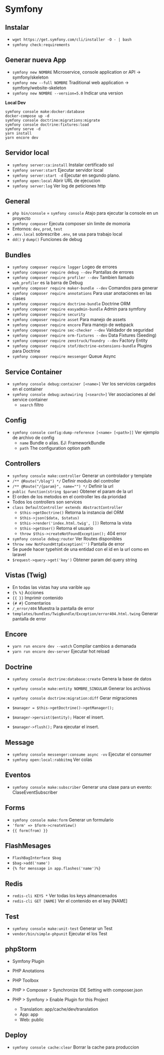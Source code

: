 # Symfony

## Instalar
- `wget https://get.symfony.com/cli/installer -O - | bash`
- `symfony check:requirements`

## Generar nueva App
- `symfony new NOMBRE` Microservice, console application or API -> symfony/skeleton
- `symfony new --full NOMBRE` Traditional web application -> symfony/website-skeleton
- `symfony new NOMBRE --version=5.0` Indicar una version

**Local Dev**
```
symfony console make:docker:database
docker-compose up -d
symfony console doctrine:migrations:migrate
symfony console doctrine:fixtures:load
symfony serve -d
yarn install
yarn encore dev
```

## Servidor local
- `symfony server:ca:install` Instalar certificado ssl
- `symfony server:start` Ejecutar servidor local
- `symfony server:start -d` Ejecutar en segundo plano.
- `symfony open:local` Abrir URL de ejecucion
- `symfony server:log` Ver log de peticiones http

## General
- `php bin/console` = `symfony console` Atajo para ejecutar la console en un proyecto
- `symfony composer` Ejecuta composer sin limite de momoria
- Entornos: `dev`, `prod`, `test`
- `.env.local` sobrescribe `.env`, se usa para trabajo local
- `dd()` y `dump()` Funciones de debug

## Bundles
- `symfony composer require logger` Logeo de errores
- `symfony composer require debug --dev` Pantallas de errores
- `symfony composer require profiler --dev` Tambien llamado `web_profiler` es la barra de Debug
- `symfony composer require maker-bundle --dev` Comandos para generar
- `symfony composer require annotations` Para usar anotaciones en las clases
- `symfony composer require doctrine-bundle` Doctrine ORM
- `symfony composer require easyadmin-bundle` Admin para symfony
- `symfony composer require security`
- `symfony composer require asset` Para manejo de assets
- `symfony composer require encore` Para manejo de webpack
- `symfony composer require sec-checker --dev` Validador de seguridad
- `symfony composer require orm-fixtures --dev` Data Fixtures (Seeding)
- `symfony composer require zenstruck/foundry --dev` Factory Entity
- `symfony composer require stof/doctrine-extensions-bundle` Plugins para Doctrine
- `symfony composer require messenger` Queue Async

## Service Container
- `symfony console debug:container [<name>]` Ver los servicios cargados en el container
- `symfony console debug:autowiring [<search>]` Ver asociaciones al del service container
    - `search` filtro
    
## Config
- `symfony console config:dump-reference [<name> [<path>]]` Ver ejemplo de archivo de config
    - `name` Bundle o alias. EJ: FrameworkBundle
    - `path` The configuration option path


## Controllers
- `synfony consule make:controller` Generar un controlador y template
- `/** @Route("/blog") */` Definir modulo del controller
- `/** @Route("/{param}", name="") */` Definir la url
- `public function(string $param)` Obtener el param de la url
- El orden de los metodos en el controller les da prioridad
- Todos los controllers son services
- `class DefaultController extends AbstractController` 
    - `$this->getDoctrine()` Retorna la instancia del ORM
    - `$this->json($data, $status)`
    - `$this->render('index.html.twig', [])` Retorna la vista
    - `$this->getUser()` Retorna el usuario
    - `throw $this->createNotFoundException();` 404 error
- `symfony console debug:router` Ver Routes disponibles
- `throw new NotFoundHttpException('')` Pantalla de error
- Se puede hacer typehint de una entidad con el id en la url como en laravel
- `$request->query->get('key')` Obtener param del query string

## Vistas (Twig)
- En todas las vistas hay una varible `app`
- `{% %}` Acciones
- `{{ }}` Imprimir contenido
- `{# #}` Comentarios
- `/_error/404` Muestra la pantalla de error
- `templates/bundles/TwigBundle/Exception/error404.html.twing` Generar pantalla de error

## Encore
- `yarn run encore dev --watch` Compilar cambios a demanada
- `yarn run encore dev-server` Ejecutar hot reload 

## Doctrine
- `symfony console doctrine:database:create` Genera la base de datos
- `symfony console make:entity NOMBRE_SINGULAR` Generar los archivos
- `symfony console doctrine:migration:diff` Gerar migraciones

- `$manager = $this->getDoctrine()->getManager();`
- `$manager->persist($entity);` Hacer el insert.
- `$manager->flush();` Para ejecutar el insert.


## Message
- `symfony console messenger:consume async -vv` Ejecutar el consumer
- `symfony open:local:rabbitmq` Ver colas

## Eventos
- `symfony console make:subscriber` Generar una clase para un evento: ClaseEventSubscriber

## Forms
- `symfony console make:form` Generar un formulario
- `'form' => $form->createView()`
- `{{ form(from) }}`
 
## FlashMesages
- `FlashBagInterface $bag`
- `$bag->add('name')`
- `{% for menssage in app.flashes('name')%}`

## Redis
- `redis-cli KEYS *` Ver todas los keys almancenados
- `redis-cli GET [NAME]` Ver el contenido en el key [NAME]

## Test
- `symfony console make:unit-test` Generar un Test
- `vendor/bin/simple-phpunit` Ejecutar el los Test

## phpStorm
- Symfony Plugin
- PHP Anotations
- PHP Toolbox

- PHP > Composer > Synchronize IDE Setting with composer.json
- PHP > Symfony > Enable Plugin for this Project
  - Translation: app/cache/dev/translation
  - App: app
  - Web: public


## Deploy
- `symfony console cache:clear` Borrar la cache para produccion


